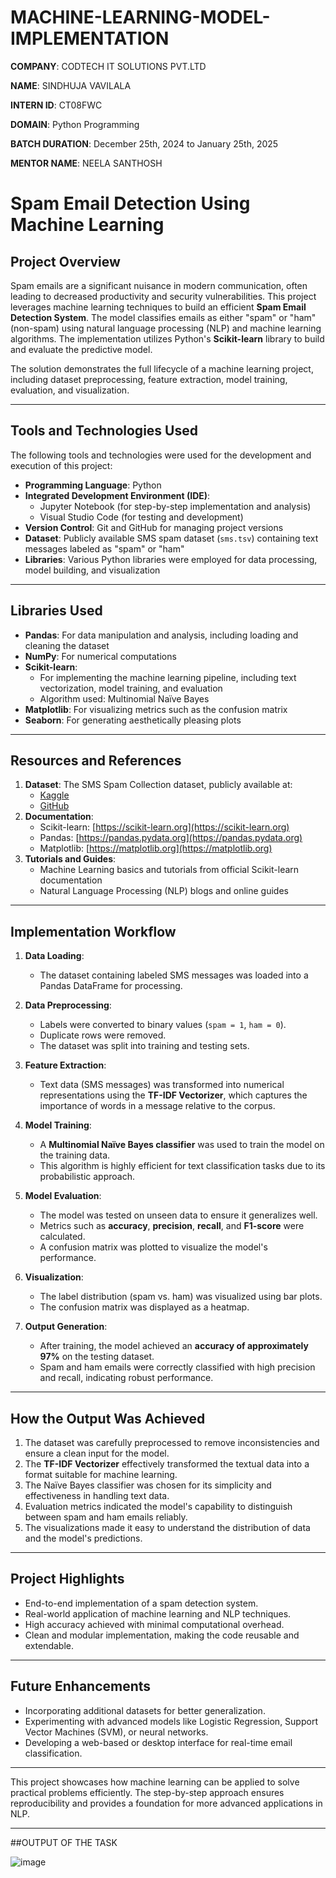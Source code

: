 # MACHINE-LEARNING-MODEL-IMPLEMENTATION

**COMPANY**: CODTECH IT SOLUTIONS PVT.LTD

**NAME**: SINDHUJA VAVILALA

**INTERN ID**: CT08FWC

**DOMAIN**: Python Programming

**BATCH DURATION**: December 25th, 2024 to January 25th, 2025

**MENTOR NAME**: NEELA SANTHOSH

# Spam Email Detection Using Machine Learning

## Project Overview
Spam emails are a significant nuisance in modern communication, often leading to decreased productivity and security vulnerabilities. This project leverages machine learning techniques to build an efficient **Spam Email Detection System**. The model classifies emails as either "spam" or "ham" (non-spam) using natural language processing (NLP) and machine learning algorithms. The implementation utilizes Python's **Scikit-learn** library to build and evaluate the predictive model.

The solution demonstrates the full lifecycle of a machine learning project, including dataset preprocessing, feature extraction, model training, evaluation, and visualization.

---

## Tools and Technologies Used
The following tools and technologies were used for the development and execution of this project:

- **Programming Language**: Python
- **Integrated Development Environment (IDE)**: 
  - Jupyter Notebook (for step-by-step implementation and analysis)
  - Visual Studio Code (for testing and development)
- **Version Control**: Git and GitHub for managing project versions
- **Dataset**: Publicly available SMS spam dataset (`sms.tsv`) containing text messages labeled as "spam" or "ham"
- **Libraries**: Various Python libraries were employed for data processing, model building, and visualization

---

## Libraries Used
- **Pandas**: For data manipulation and analysis, including loading and cleaning the dataset
- **NumPy**: For numerical computations
- **Scikit-learn**: 
  - For implementing the machine learning pipeline, including text vectorization, model training, and evaluation
  - Algorithm used: Multinomial Naïve Bayes
- **Matplotlib**: For visualizing metrics such as the confusion matrix
- **Seaborn**: For generating aesthetically pleasing plots

---

## Resources and References
1. **Dataset**: The SMS Spam Collection dataset, publicly available at:
   - [Kaggle](https://www.kaggle.com/datasets/uciml/sms-spam-collection-dataset)
   - [GitHub](https://github.com/justmarkham/pycon-2016-tutorial/blob/master/data/sms.tsv)
2. **Documentation**:
   - Scikit-learn: [https://scikit-learn.org](https://scikit-learn.org)
   - Pandas: [https://pandas.pydata.org](https://pandas.pydata.org)
   - Matplotlib: [https://matplotlib.org](https://matplotlib.org)
3. **Tutorials and Guides**:
   - Machine Learning basics and tutorials from official Scikit-learn documentation
   - Natural Language Processing (NLP) blogs and online guides

---

## Implementation Workflow
1. **Data Loading**: 
   - The dataset containing labeled SMS messages was loaded into a Pandas DataFrame for processing.
   
2. **Data Preprocessing**: 
   - Labels were converted to binary values (`spam = 1`, `ham = 0`).
   - Duplicate rows were removed.
   - The dataset was split into training and testing sets.

3. **Feature Extraction**: 
   - Text data (SMS messages) was transformed into numerical representations using the **TF-IDF Vectorizer**, which captures the importance of words in a message relative to the corpus.

4. **Model Training**: 
   - A **Multinomial Naïve Bayes classifier** was used to train the model on the training data.
   - This algorithm is highly efficient for text classification tasks due to its probabilistic approach.

5. **Model Evaluation**: 
   - The model was tested on unseen data to ensure it generalizes well.
   - Metrics such as **accuracy**, **precision**, **recall**, and **F1-score** were calculated.
   - A confusion matrix was plotted to visualize the model's performance.

6. **Visualization**: 
   - The label distribution (spam vs. ham) was visualized using bar plots.
   - The confusion matrix was displayed as a heatmap.

7. **Output Generation**:
   - After training, the model achieved an **accuracy of approximately 97%** on the testing dataset.
   - Spam and ham emails were correctly classified with high precision and recall, indicating robust performance.

---

## How the Output Was Achieved
1. The dataset was carefully preprocessed to remove inconsistencies and ensure a clean input for the model.
2. The **TF-IDF Vectorizer** effectively transformed the textual data into a format suitable for machine learning.
3. The Naïve Bayes classifier was chosen for its simplicity and effectiveness in handling text data.
4. Evaluation metrics indicated the model's capability to distinguish between spam and ham emails reliably.
5. The visualizations made it easy to understand the distribution of data and the model's predictions.

---

## Project Highlights
- End-to-end implementation of a spam detection system.
- Real-world application of machine learning and NLP techniques.
- High accuracy achieved with minimal computational overhead.
- Clean and modular implementation, making the code reusable and extendable.

---

## Future Enhancements
- Incorporating additional datasets for better generalization.
- Experimenting with advanced models like Logistic Regression, Support Vector Machines (SVM), or neural networks.
- Developing a web-based or desktop interface for real-time email classification.

---

This project showcases how machine learning can be applied to solve practical problems efficiently. The step-by-step approach ensures reproducibility and provides a foundation for more advanced applications in NLP.

---

##OUTPUT OF THE TASK

![image](https://github.com/user-attachments/assets/0505eb75-660a-4061-8e0c-bc1be2728e55)
